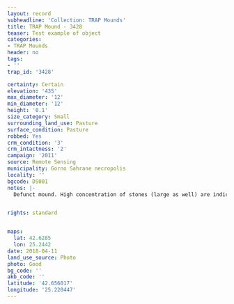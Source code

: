 ```yaml
---
layout: record
subheadline: 'Collection: TRAP Mounds'
title: TRAP Mound - 3428
teaser: Test example of object
categories:
- TRAP Mounds
header: no
tags:
- ''
trap_id: '3428'

certainty: Certain
elevation: '435'
max_diameter: '12'
min_diameter: '12'
height: '0.1'
size_category: Small
surrounding_land_use: Pasture
surface_condition: Pasture
robbed: Yes
crm_condition: '3'
crm_intactness: '2'
campaign: '2011'
source: Remote Sensing
municipality: Gorno Sahrane necropolis
locality: ''
bgcode: DS001
notes: |-
  Defunct mound. High concentration of stones (large as well) are indicative of former presence of larger mound. Also some robbers' trench's confirming this, bu still hard to determine whether site is truly a mound or not.


rights: standard


maps:
  lat: 42.6285
  lon: 25.2442
date: 2018-04-11
land_use_source: Photo
photo: Good
bg_code: ''
akb_code: ''
latitude: '42.656017'
longitude: '25.220447'
---
```

